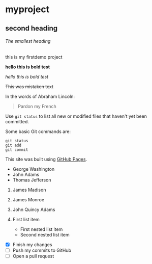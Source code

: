 # myproject

## second heading

###### The smallest heading

this is my firstdemo project

**hello this is bold test**

*hello this is bold test*

~~This was mistaken text~~

In the words of Abraham Lincoln:

> Pardon my French

Use `git status` to list all new or modified files that haven't yet been committed.

Some basic Git commands are:
```
git status
git add
git commit
```

This site was built using [GitHub Pages](https://pages.github.com/).

- George Washington
- John Adams
- Thomas Jefferson

1. James Madison
2. James Monroe
3. John Quincy Adams

1. First list item
    - First nested list item
    - Second nested list item
    
- [x] Finish my changes
- [ ] Push my commits to GitHub
- [ ] Open a pull request
